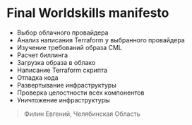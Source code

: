 # Final Worldskills manifesto
* Выбор облачного провайдера
* Анализ написания Terraform у выбранного провайдера
* Изучение требований образа CML
* Расчет биллинга
* Загрузка образа в облако
* Написание Terraform скрипта
* Отладка кода
* Развертывание инфраструктуры
* Проверка целостности всех компонентов
* Уничтожение инфраструктуры
> Филин Евгений, Челябинская Область
